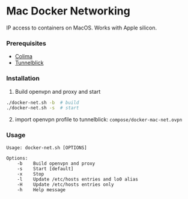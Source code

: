 # Mac Docker Networking
IP access to containers on MacOS. Works with Apple silicon.

### Prerequisites
- [Colima](https://github.com/abiosoft/colima)
- [Tunnelblick](https://tunnelblick.net)

### Installation
1. Build openvpn and proxy and start
```sh
./docker-net.sh -b  # build
./docker-net.sh -s  # start
```
2. import openvpn profile to tunnelblick: `compose/docker-mac-net.ovpn`

### Usage
```
Usage: docker-net.sh [OPTIONS]

Options: 
    -b    Build openvpn and proxy
    -s    Start [default]
    -x    Stop
    -l    Update /etc/hosts entries and lo0 alias
    -H    Update /etc/hosts entries only
    -h    Help message
```
